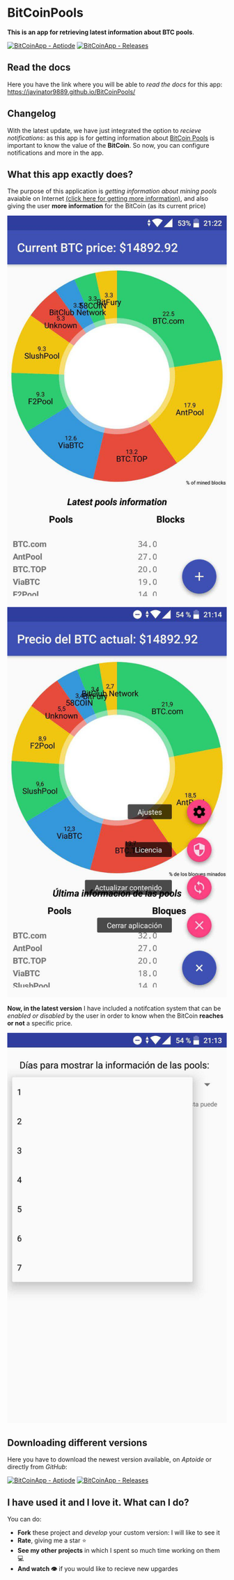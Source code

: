 # BitCoinPools

**This is an app for retrieving latest information about BTC pools**.

[![BitCoinApp - Aptiode](https://img.shields.io/badge/Download%20-Aptoide-green.svg)](https://goo.gl/5sqsNP)
[![BitCoinApp - Releases](https://img.shields.io/badge/Download%20-GitHub%20APK-green.svg)](https://goo.gl/qeaU85)

## Read the docs

Here you have the link where you will be able to *read the docs* for this app: https://javinator9889.github.io/BitCoinPools/


## Changelog 

With the latest update, we have just integrated the option to *recieve notifications*: as this app is for getting information about [BitCoin Pools](https://en.wikipedia.org/wiki/Mining_pool) is important to know the value of the **BitCoin**. So now, you can configure notifications and more in the app.

## What this app exactly does?

The purpose of this application is *getting information about mining pools* avaiable on Internet [(click here for getting more information)](https://en.wikipedia.org/wiki/Mining_pool), and also giving the user **more information** for the BitCoin (as its current price)

![Interface](https://github.com/Javinator9889/BitCoinPools/blob/master/screenshots/englishinterface.jpg)
![Buttons](https://github.com/Javinator9889/BitCoinPools/blob/master/screenshots/buttons.jpg)

**Now, in the latest version** I have included a notifcation system that can be *enabled or disabled* by the user in order to know when the BitCoin **reaches or not** a specific price.

![Settings](https://github.com/Javinator9889/BitCoinPools/blob/master/screenshots/choosingdays.jpg)

## Downloading different versions

Here you have to download the newest version available, on *Aptoide* or directly from *GitHub*:

[![BitCoinApp - Aptiode](https://img.shields.io/badge/Download%20-Aptoide-green.svg)](https://goo.gl/5sqsNP)
[![BitCoinApp - Releases](https://img.shields.io/badge/Download%20-GitHub%20APK-green.svg)](https://goo.gl/qeaU85)

## I have used it and I love it. What can I do?

You can do:
+ **Fork** these project and *develop* your custom version: I will like to see it
+ **Rate**, giving me a star ⭐️
+ **See my other projects** in which I spent so much time working on them 💻
+ **And watch 👁** if you would like to recieve new upgardes
